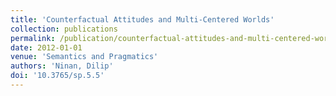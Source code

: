 ```yaml
---
title: 'Counterfactual Attitudes and Multi-Centered Worlds'
collection: publications
permalink: /publication/counterfactual-attitudes-and-multi-centered-worlds
date: 2012-01-01
venue: 'Semantics and Pragmatics'
authors: 'Ninan, Dilip'
doi: '10.3765/sp.5.5'
---
```

